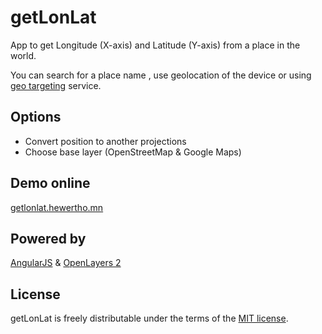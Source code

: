# getLonLat
App to get Longitude (X-axis) and Latitude (Y-axis) from a place in the world.

You can search for a place name , use geolocation of the device or using [geo targeting](http://en.wikipedia.org/wiki/Geotargeting) service.

## Options
* Convert position to another projections
* Choose base layer (OpenStreetMap & Google Maps)

## Demo online
[getlonlat.hewertho.mn](http://getlonlat.hewertho.mn)

## Powered by

[AngularJS](https://angularjs.org/) &
[OpenLayers 2](http://openlayers.org/two)

## License
getLonLat is freely distributable under the terms of the [MIT license](LICENSE).
